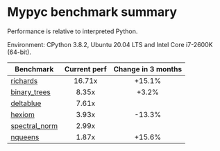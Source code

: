 # Mypyc benchmark summary

Performance is relative to interpreted Python.

Environment: CPython 3.8.2, Ubuntu 20.04 LTS and Intel Core i7-2600K (64-bit).

| Benchmark | Current perf | Change in 3 months |
| --- | :---: | :---: |
| [richards](benchmarks/richards.md) | 16.71x | +15.1% |
| [binary_trees](benchmarks/binary_trees.md) | 8.35x | +3.2% |
| [deltablue](benchmarks/deltablue.md) | 7.61x |  |
| [hexiom](benchmarks/hexiom.md) | 3.93x | -13.3% |
| [spectral_norm](benchmarks/spectral_norm.md) | 2.99x |  |
| [nqueens](benchmarks/nqueens.md) | 1.87x | +15.6% |
